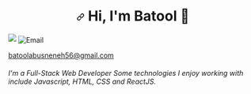 
<h1 align="center" dir="auto"><a id="user-content-hi-im-batool-" class="anchor" aria-hidden="true" href="#hi-im-batool-"><svg class="octicon octicon-link" viewBox="0 0 16 16" version="1.1" width="16" height="16" aria-hidden="true"><path fill-rule="evenodd" d="M7.775 3.275a.75.75 0 001.06 1.06l1.25-1.25a2 2 0 112.83 2.83l-2.5 2.5a2 2 0 01-2.83 0 .75.75 0 00-1.06 1.06 3.5 3.5 0 004.95 0l2.5-2.5a3.5 3.5 0 00-4.95-4.95l-1.25 1.25zm-4.69 9.64a2 2 0 010-2.83l2.5-2.5a2 2 0 012.83 0 .75.75 0 001.06-1.06 3.5 3.5 0 00-4.95 0l-2.5 2.5a3.5 3.5 0 004.95 4.95l1.25-1.25a.75.75 0 00-1.06-1.06l-1.25 1.25a2 2 0 01-2.83 0z"></path></svg></a> Hi, I'm Batool <g-emoji class="g-emoji" alias="wave" fallback-src="https://github.githubassets.com/images/icons/emoji/unicode/1f44b.png">👋</g-emoji></h1>

<a href="https://www.linkedin.com/in/batool-abusneneh/"><img src="https://camo.githubusercontent.com/6c1dafd006af15bce395e2d124db54c52a24827e7a8763b59314eeb97d5c6857/68747470733a2f2f696d672e736869656c64732e696f2f62616467652f6c696e6b6564696e2d2532333031373742353f7374796c653d666c6174266c6f676f3d6c696e6b6564696e266c6f676f436f6c6f723d7768697465" data-canonical-src="https://img.shields.io/badge/linkedin-%230177B5?style=flat&amp;logo=linkedin&amp;logoColor=white" style="max-width: 100%;"><a/>
  <img align="center" alt="Email" src="https://batoolabusneneh.com" data-canonical-src="https://img.shields.io/badge/Gmail-D14836?style=for-the-badge&amp;logo=gmail&amp;logoColor=white" style="max-width: 100%;">
  
<!--   <a href="https://www.linkedin.com/in/batool-abusneneh/"><img src="https://camo.githubusercontent.com/6c1dafd006af15bce395e2d124db54c52a24827e7a8763b59314eeb97d5c6857/68747470733a2f2f696d672e736869656c64732e696f2f62616467652f6c696e6b6564696e2d2532333031373742353f7374796c653d666c6174266c6f676f3d6c696e6b6564696e266c6f676f436f6c6f723d7768697465" data-canonical-src="https://img.shields.io/badge/linkedin-%230177B5?style=flat&amp;logo=linkedin&amp;logoColor=white" style="max-width: 100%;"><a/> -->

<a class="u-email Link--primary " href="mailto:batoolabusneneh56@gmail.com">batoolabusneneh56@gmail.com</a>

###### I'm a Full-Stack Web Developer Some technologies I enjoy working with include Javascript, HTML, CSS and  ReactJS.

<!--
**BatoolAbuSneneh/BatoolAbuSneneh** is a ✨ _special_ ✨ repository because its `README.md` (this file) appears on your GitHub profile.

Here are some ideas to get you started:

- 🔭 I’m currently working on ...
- 🌱 I’m currently learning ...
- 👯 I’m looking to collaborate on ...
- 🤔 I’m looking for help with ...
- 💬 Ask me about ...
- 📫 How to reach me: ...
- 😄 Pronouns: ...
- ⚡ Fun fact: ...
-->

